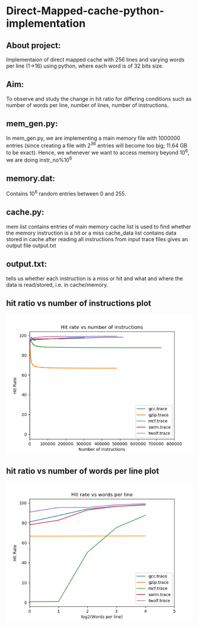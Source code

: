 # Direct-Mapped-cache-python-implementation 
## About project:
Implementaion of direct mapped cache with 256 lines and varying words per line (1->16) using python, where each word is of 32 bits size.

## Aim:
To observe and study the change in hit ratio for differing conditions such as number of words per line, number of lines, number of instructions.

## mem_gen.py:
In mem_gen.py, we are implementing a main memory file with 1000000 entries (since creating a file with 2<sup>36</sup> entries will become too big; 11.64 GB to be exact).
Hence, we whenever we want to access memory beyond 10<sup>6</sup>, we are doing instr_no%10<sup>6</sup>

## memory.dat:
Contains 10<sup>6</sup> random entries between 0 and 255.

## cache.py:
mem list contains entries of main memory
cache list is used to find whether the memory instruction is a hit or a miss
cache_data list contains data stored in cache
after reading all instructions from input trace files gives an output file output.txt

## output.txt:
tells us whether each instruction is a miss or hit and what and where the data is read/stored, i.e. in cache/memory.

## hit ratio vs number of instructions plot
![Alt text](hit_ratio_ni.png?raw=true "hit ratio varying with number of instructions")

## hit ratio vs number of words per line plot
![Alt text](hit_ratio_wp.png?raw=true "hit ratio varying with change in number of words per line")

